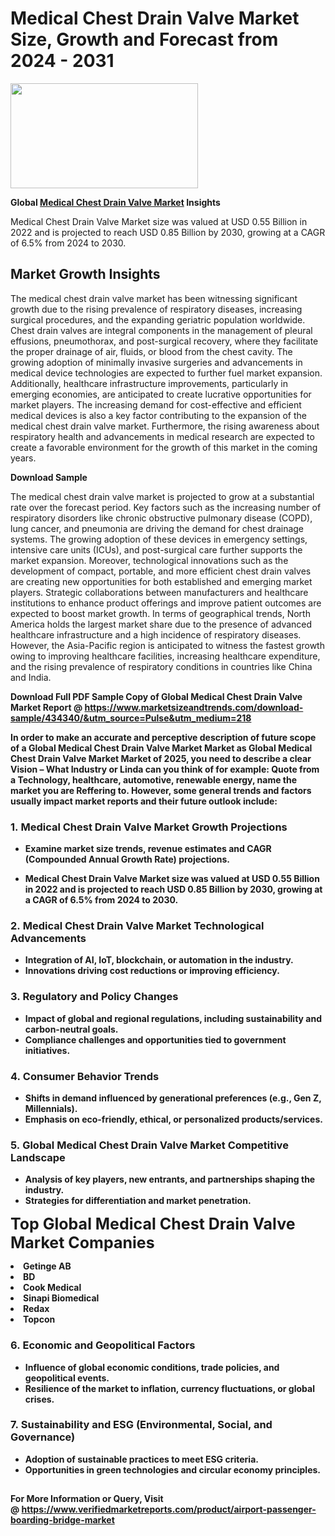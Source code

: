 <H1>Medical Chest Drain Valve Market Size, Growth and Forecast from 2024 - 2031</H1><img class="aligncenter size-medium wp-image-584254" src="https://thirdeyenews.in/wp-content/uploads/2024/09/Global-Market-Research-300x168.jpeg" alt="" width="300" height="168" /><p><strong>Global&nbsp;<a href="https://www.marketsizeandtrends.com/download-sample/434340/&amp;utm_source=Pulse&amp;utm_medium=218">Medical Chest Drain Valve Market</a> Insights</strong></p><p>Medical Chest Drain Valve Market size was valued at USD 0.55 Billion in 2022 and is projected to reach USD 0.85 Billion by 2030, growing at a CAGR of 6.5% from 2024 to 2030.</p><p><h2>Market Growth Insights</h2> <p>The medical chest drain valve market has been witnessing significant growth due to the rising prevalence of respiratory diseases, increasing surgical procedures, and the expanding geriatric population worldwide. Chest drain valves are integral components in the management of pleural effusions, pneumothorax, and post-surgical recovery, where they facilitate the proper drainage of air, fluids, or blood from the chest cavity. The growing adoption of minimally invasive surgeries and advancements in medical device technologies are expected to further fuel market expansion. Additionally, healthcare infrastructure improvements, particularly in emerging economies, are anticipated to create lucrative opportunities for market players. The increasing demand for cost-effective and efficient medical devices is also a key factor contributing to the expansion of the medical chest drain valve market. Furthermore, the rising awareness about respiratory health and advancements in medical research are expected to create a favorable environment for the growth of this market in the coming years.</p> <p><strong>Download Sample</strong></p> <p>The medical chest drain valve market is projected to grow at a substantial rate over the forecast period. Key factors such as the increasing number of respiratory disorders like chronic obstructive pulmonary disease (COPD), lung cancer, and pneumonia are driving the demand for chest drainage systems. The growing adoption of these devices in emergency settings, intensive care units (ICUs), and post-surgical care further supports the market expansion. Moreover, technological innovations such as the development of compact, portable, and more efficient chest drain valves are creating new opportunities for both established and emerging market players. Strategic collaborations between manufacturers and healthcare institutions to enhance product offerings and improve patient outcomes are expected to boost market growth. In terms of geographical trends, North America holds the largest market share due to the presence of advanced healthcare infrastructure and a high incidence of respiratory diseases. However, the Asia-Pacific region is anticipated to witness the fastest growth owing to improving healthcare facilities, increasing healthcare expenditure, and the rising prevalence of respiratory conditions in countries like China and India. <p><strong></p><p><span class=""><strong>Download Full PDF Sample Copy of Global Medical Chest Drain Valve Market Report</strong> @ <a href="https://www.marketsizeandtrends.com/download-sample/434340/&amp;utm_source=Pulse&amp;utm_medium=218" target="_blank">https://www.marketsizeandtrends.com/download-sample/434340/&amp;utm_source=Pulse&amp;utm_medium=218</a></span></p><p>In order to make an accurate and perceptive description of future scope of a Global&nbsp;Medical Chest Drain Valve Market Market as Global&nbsp;Medical Chest Drain Valve Market Market of 2025, you need to describe a clear Vision &ndash; What Industry or Linda can you think of for example: Quote from a Technology, healthcare, automotive, renewable energy, name the market you are Reffering to. However, some general trends and factors usually impact market reports and their future outlook include:</p><h3>1.&nbsp;<strong>Medical Chest Drain Valve Market Growth Projections</strong></h3><ul><li>Examine market size trends, revenue estimates and CAGR (Compounded Annual Growth Rate) projections.</li><li><p>Medical Chest Drain Valve Market size was valued at USD 0.55 Billion in 2022 and is projected to reach USD 0.85 Billion by 2030, growing at a CAGR of 6.5% from 2024 to 2030.</p></li></ul><h3>2.&nbsp;<strong>Medical Chest Drain Valve Market Technological Advancements</strong></h3><ul><li>Integration of AI, IoT, blockchain, or automation in the industry.</li><li>Innovations driving cost reductions or improving efficiency.</li></ul><h3>3.&nbsp;<strong>Regulatory and Policy Changes</strong></h3><ul><li>Impact of global and regional regulations, including sustainability and carbon-neutral goals.</li><li>Compliance challenges and opportunities tied to government initiatives.</li></ul><h3>4.&nbsp;<strong>Consumer Behavior Trends</strong></h3><ul><li>Shifts in demand influenced by generational preferences (e.g., Gen Z, Millennials).</li><li>Emphasis on eco-friendly, ethical, or personalized products/services.</li></ul><h3>5.&nbsp;<strong>Global Medical Chest Drain Valve Market Competitive Landscape</strong></h3><ul><li>Analysis of key players, new entrants, and partnerships shaping the industry.</li><li>Strategies for differentiation and market penetration.</li></ul><p data-pm-slice="1 1 []"><span style="color: inherit; font-family: inherit; font-size: 25px;">Top Global Medical Chest Drain Valve Market Companies</span></p><div class="" data-test-id=""><p><li>Getinge AB</li><li> BD</li><li> Cook Medical</li><li> Sinapi Biomedical</li><li> Redax</li><li> Topcon</li></p></div><h3>6.&nbsp;<strong>Economic and Geopolitical Factors</strong></h3><ul><li>Influence of global economic conditions, trade policies, and geopolitical events.</li><li>Resilience of the market to inflation, currency fluctuations, or global crises.</li></ul><h3>7.&nbsp;<strong>Sustainability and ESG (Environmental, Social, and Governance)</strong></h3><ul><li>Adoption of sustainable practices to meet ESG criteria.</li><li>Opportunities in green technologies and circular economy principles.</li></ul><h2><strong style="font-size: 14px;">For More Information or Query, Visit @&nbsp;</strong><a style="background-color: #ffffff; font-size: 14px;" href="https://www.marketsizeandtrends.com/report/medical-chest-drain-valve-market/" target="_blank">https://www.verifiedmarketreports.com/product/airport-passenger-boarding-bridge-market</a></h2>
